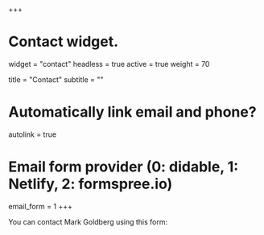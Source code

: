+++
# Contact widget.
widget = "contact"
headless = true
active = true
weight = 70

title = "Contact"
subtitle = ""

# Automatically link email and phone?
autolink = true

# Email form provider (0: didable, 1: Netlify, 2: formspree.io)
email_form = 1
+++

You can contact Mark Goldberg using this form:

